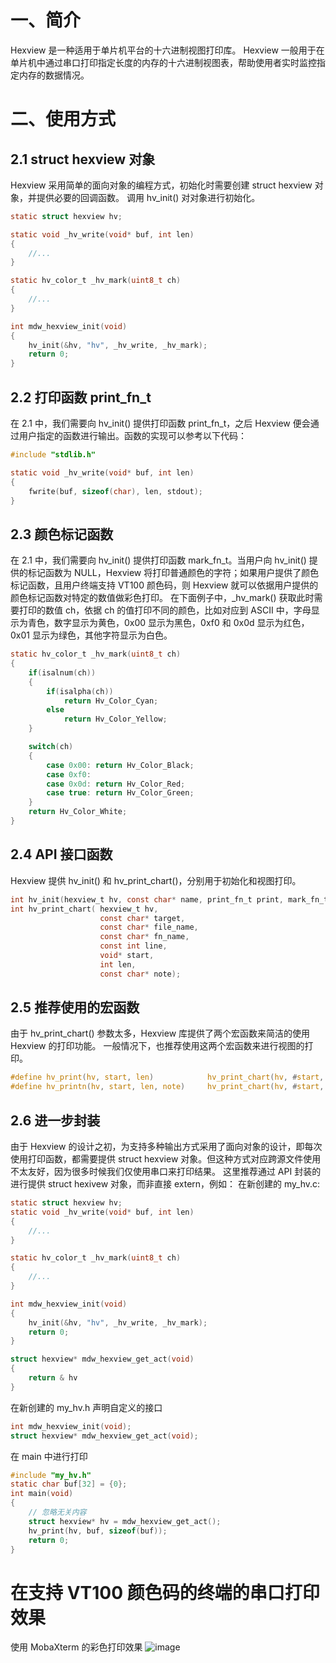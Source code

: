 # 一、简介
Hexview 是一种适用于单片机平台的十六进制视图打印库。
Hexview 一般用于在单片机中通过串口打印指定长度的内存的十六进制视图表，帮助使用者实时监控指定内存的数据情况。

# 二、使用方式
## 2.1 struct hexview 对象
Hexview 采用简单的面向对象的编程方式，初始化时需要创建 struct hexview 对象，并提供必要的回调函数。
调用 hv_init() 对对象进行初始化。
```c
static struct hexview hv;

static void _hv_write(void* buf, int len)
{
    //...
}

static hv_color_t _hv_mark(uint8_t ch)
{
    //...
}

int mdw_hexview_init(void)
{
    hv_init(&hv, "hv", _hv_write, _hv_mark);
    return 0;
}

```

## 2.2 打印函数 print_fn_t 
在 2.1 中，我们需要向 hv_init() 提供打印函数 print_fn_t，之后 Hexview 便会通过用户指定的函数进行输出。函数的实现可以参考以下代码：
```c
#include "stdlib.h"

static void _hv_write(void* buf, int len)
{
    fwrite(buf, sizeof(char), len, stdout);
}
```

## 2.3 颜色标记函数 
在 2.1 中，我们需要向 hv_init() 提供打印函数 mark_fn_t。当用户向 hv_init() 提供的标记函数为 NULL，Hexview 将打印普通颜色的字符；如果用户提供了颜色标记函数，且用户终端支持 VT100 颜色码，则 Hexview 就可以依据用户提供的颜色标记函数对特定的数值做彩色打印。
在下面例子中，_hv_mark() 获取此时需要打印的数值 ch，依据 ch 的值打印不同的颜色，比如对应到 ASCII 中，字母显示为青色，数字显示为黄色，0x00 显示为黑色，0xf0 和 0x0d 显示为红色，0x01 显示为绿色，其他字符显示为白色。
```c
static hv_color_t _hv_mark(uint8_t ch)
{
    if(isalnum(ch))
    {
        if(isalpha(ch))
            return Hv_Color_Cyan;
        else
            return Hv_Color_Yellow;
    }

    switch(ch)
    {
        case 0x00: return Hv_Color_Black;
        case 0xf0:
        case 0x0d: return Hv_Color_Red;
        case true: return Hv_Color_Green;
    }
    return Hv_Color_White;
}
```

## 2.4 API 接口函数
Hexview 提供 hv_init() 和 hv_print_chart()，分别用于初始化和视图打印。
```c
int hv_init(hexview_t hv, const char* name, print_fn_t print, mark_fn_t mark);
int hv_print_chart( hexview_t hv, 
                    const char* target, 
                    const char* file_name,
                    const char* fn_name,
                    const int line,
                    void* start, 
                    int len, 
                    const char* note);
```

## 2.5 推荐使用的宏函数
由于 hv_print_chart() 参数太多，Hexview 库提供了两个宏函数来简洁的使用 Hexview 的打印功能。
一般情况下，也推荐使用这两个宏函数来进行视图的打印。
```c
#define hv_print(hv, start, len)            hv_print_chart(hv, #start, __FILE__, __func__, __LINE__, (void*) start, len, NULL)
#define hv_printn(hv, start, len, note)     hv_print_chart(hv, #start, __FILE__, __func__, __LINE__, (void*) start, len, note)
```
## 2.6 进一步封装
由于 Hexview 的设计之初，为支持多种输出方式采用了面向对象的设计，即每次使用打印函数，都需要提供 struct hexview 对象。但这种方式对应跨源文件使用不太友好，因为很多时候我们仅使用串口来打印结果。
这里推荐通过 API 封装的进行提供 struct hexivew 对象，而非直接 extern，例如：
在新创建的 my_hv.c:
```c
static struct hexview hv;
static void _hv_write(void* buf, int len)
{
    //...
}

static hv_color_t _hv_mark(uint8_t ch)
{
    //...
}

int mdw_hexview_init(void)
{
    hv_init(&hv, "hv", _hv_write, _hv_mark);
    return 0;
}

struct hexview* mdw_hexview_get_act(void)
{
    return & hv
}
```
在新创建的 my_hv.h 声明自定义的接口
```c
int mdw_hexview_init(void);
struct hexview* mdw_hexview_get_act(void);
```
在 main 中进行打印
```c
#include "my_hv.h"
static char buf[32] = {0};
int main(void)
{
    // 忽略无关内容
    struct hexview* hv = mdw_hexview_get_act();
    hv_print(hv, buf, sizeof(buf));
    return 0;
}
```
# 在支持 VT100 颜色码的终端的串口打印效果
使用 MobaXterm 的彩色打印效果
![image](https://github.com/SouthernSandbox/hexview/assets/75567944/6ac7c453-b3d0-4230-882e-a86e3bd478b1)

